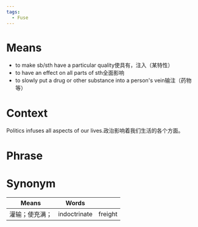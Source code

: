 ```yaml
---
tags:
  - Fuse
---
```

# Means
- to make sb/sth have a particular quality使具有，注入（某特性）
- to have an effect on all parts of sth全面影响
- to slowly put a drug or other substance into a person's vein输注（药物等）
# Context
Politics infuses all aspects of our lives.政治影响着我们生活的各个方面。
# Phrase

# Synonym
| Means   | Words        |         |
| ------- | ------------ | ------- |
| 灌输；使充满； | indoctrinate | freight |
